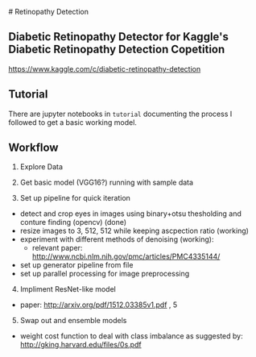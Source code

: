 #   R e t i n o p a t h y  D e t e c t i o n ## Diabetic Retinopathy Detector for Kaggle's Diabetic Retinopathy Detection Copetition
https://www.kaggle.com/c/diabetic-retinopathy-detection

## Tutorial

There are jupyter notebooks in `tutorial` documenting the process I followed to get a basic working model.

## Workflow

1. Explore Data

2. Get basic model (VGG16?) running with sample data

3. Set up pipeline for quick iteration
  - detect and crop eyes in images using binary+otsu thesholding and conture finding (opencv) (done)
  - resize images to 3, 512, 512 while keeping ascpection ratio (working)
  - experiment with different methods of denoising (working):
    - relevant paper: http://www.ncbi.nlm.nih.gov/pmc/articles/PMC4335144/
  - set up generator pipeline from file
  - set up parallel processing for image preprocessing

4. Impliment ResNet-like model
- paper: http://arxiv.org/pdf/1512.03385v1.pdf , 5 

5. Swap out and ensemble models
  - weight cost function to deal with class imbalance as suggested by: http://gking.harvard.edu/files/0s.pdf
